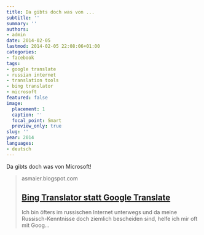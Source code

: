 ```yaml
---
title: Da gibts doch was von ...
subtitle: ''
summary: ''
authors:
- admin
date: 2014-02-05
lastmod: 2014-02-05 22:08:06+01:00
categories:
- facebook
tags:
- google translate
- russian internet
- translation tools
- bing translator
- microsoft
featured: false
image:
  placement: 1
  caption: ''
  focal_point: Smart
  preview_only: true
slug: ''
year: 2014
languages:
- deutsch
---
```


Da gibts doch was von Microsoft!
> asmaier.blogspot.com
> ## [Bing Translator statt Google Translate](http://asmaier.blogspot.de/2014/02/bing-translator-statt-google-translate.html)
>
>  Ich bin öfters im russischen Internet unterwegs und da meine Russisch-Kenntnisse doch ziemlich bescheiden sind, helfe ich mir oft mit Goog...